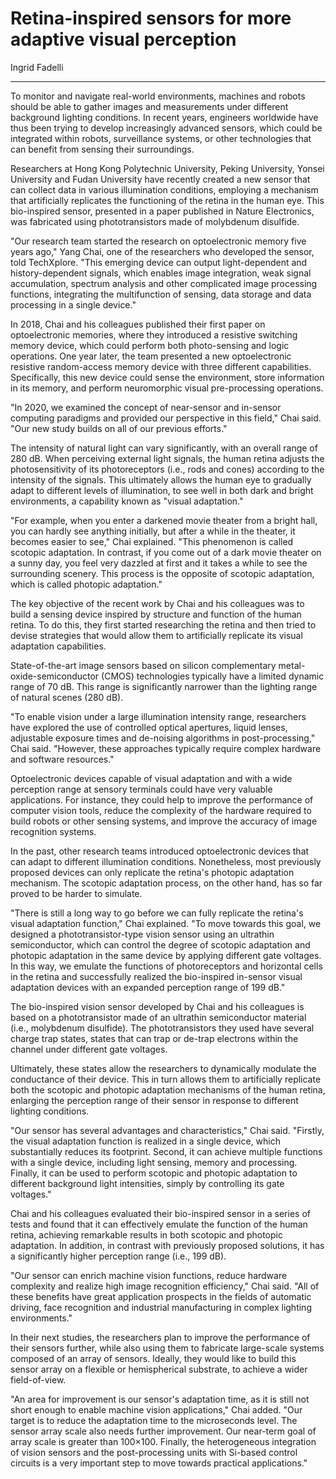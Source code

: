 # Retina-inspired sensors for more adaptive visual perception

Ingrid Fadelli

---

To monitor and navigate real-world environments, machines and robots should be able to gather images and measurements under different background lighting conditions. In recent years, engineers worldwide have thus been trying to develop increasingly advanced sensors, which could be integrated within robots, surveillance systems, or other technologies that can benefit from sensing their surroundings.

Researchers at Hong Kong Polytechnic University, Peking University, Yonsei University and Fudan University have recently created a new sensor that can collect data in various illumination conditions, employing a mechanism that artificially replicates the functioning of the retina in the human eye. This bio-inspired sensor, presented in a paper published in Nature Electronics, was fabricated using phototransistors made of molybdenum disulfide.

"Our research team started the research on optoelectronic memory five years ago," Yang Chai, one of the researchers who developed the sensor, told TechXplore. "This emerging device can output light-dependent and history-dependent signals, which enables image integration, weak signal accumulation, spectrum analysis and other complicated image processing functions, integrating the multifunction of sensing, data storage and data processing in a single device."

In 2018, Chai and his colleagues published their first paper on optoelectronic memories, where they introduced a resistive switching memory device, which could perform both photo-sensing and logic operations. One year later, the team presented a new optoelectronic resistive random-access memory device with three different capabilities. Specifically, this new device could sense the environment, store information in its memory, and perform neuromorphic visual pre-processing operations.

"In 2020, we examined the concept of near-sensor and in-sensor computing paradigms and provided our perspective in this field," Chai said. "Our new study builds on all of our previous efforts."

The intensity of natural light can vary significantly, with an overall range of 280 dB. When perceiving external light signals, the human retina adjusts the photosensitivity of its photoreceptors (i.e., rods and cones) according to the intensity of the signals. This ultimately allows the human eye to gradually adapt to different levels of illumination, to see well in both dark and bright environments, a capability known as "visual adaptation."

"For example, when you enter a darkened movie theater from a bright hall, you can hardly see anything initially, but after a while in the theater, it becomes easier to see," Chai explained. "This phenomenon is called scotopic adaptation. In contrast, if you come out of a dark movie theater on a sunny day, you feel very dazzled at first and it takes a while to see the surrounding scenery. This process is the opposite of scotopic adaptation, which is called photopic adaptation."

The key objective of the recent work by Chai and his colleagues was to build a sensing device inspired by structure and function of the human retina. To do this, they first started researching the retina and then tried to devise strategies that would allow them to artificially replicate its visual adaptation capabilities.

State-of-the-art image sensors based on silicon complementary metal-oxide-semiconductor (CMOS) technologies typically have a limited dynamic range of 70 dB. This range is significantly narrower than the lighting range of natural scenes (280 dB).

"To enable vision under a large illumination intensity range, researchers have explored the use of controlled optical apertures, liquid lenses, adjustable exposure times and de-noising algorithms in post-processing," Chai said. "However, these approaches typically require complex hardware and software resources."

Optoelectronic devices capable of visual adaptation and with a wide perception range at sensory terminals could have very valuable applications. For instance, they could help to improve the performance of computer vision tools, reduce the complexity of the hardware required to build robots or other sensing systems, and improve the accuracy of image recognition systems.

In the past, other research teams introduced optoelectronic devices that can adapt to different illumination conditions. Nonetheless, most previously proposed devices can only replicate the retina's photopic adaptation mechanism. The scotopic adaptation process, on the other hand, has so far proved to be harder to simulate.

"There is still a long way to go before we can fully replicate the retina's visual adaptation function," Chai explained. "To move towards this goal, we designed a phototransistor-type vision sensor using an ultrathin semiconductor, which can control the degree of scotopic adaptation and photopic adaptation in the same device by applying different gate voltages. In this way, we emulate the functions of photoreceptors and horizontal cells in the retina and successfully realized the bio-inspired in-sensor visual adaptation devices with an expanded perception range of 199 dB."

The bio-inspired vision sensor developed by Chai and his colleagues is based on a phototransistor made of an ultrathin semiconductor material (i.e., molybdenum disulfide). The phototransistors they used have several charge trap states, states that can trap or de-trap electrons within the channel under different gate voltages.

Ultimately, these states allow the researchers to dynamically modulate the conductance of their device. This in turn allows them to artificially replicate both the scotopic and photopic adaptation mechanisms of the human retina, enlarging the perception range of their sensor in response to different lighting conditions.

"Our sensor has several advantages and characteristics," Chai said. "Firstly, the visual adaptation function is realized in a single device, which substantially reduces its footprint. Second, it can achieve multiple functions with a single device, including light sensing, memory and processing. Finally, it can be used to perform scotopic and photopic adaptation to different background light intensities, simply by controlling its gate voltages."

Chai and his colleagues evaluated their bio-inspired sensor in a series of tests and found that it can effectively emulate the function of the human retina, achieving remarkable results in both scotopic and photopic adaptation. In addition, in contrast with previously proposed solutions, it has a significantly higher perception range (i.e., 199 dB).

"Our sensor can enrich machine vision functions, reduce hardware complexity and realize high image recognition efficiency," Chai said. "All of these benefits have great application prospects in the fields of automatic driving, face recognition and industrial manufacturing in complex lighting environments."

In their next studies, the researchers plan to improve the performance of their sensors further, while also using them to fabricate large-scale systems composed of an array of sensors. Ideally, they would like to build this sensor array on a flexible or hemispherical substrate, to achieve a wider field-of-view.

"An area for improvement is our sensor's adaptation time, as it is still not short enough to enable machine vision applications," Chai added. "Our target is to reduce the adaptation time to the microseconds level. The sensor array scale also needs further improvement. Our near-term goal of array scale is greater than 100×100. Finally, the heterogeneous integration of vision sensors and the post-processing units with Si-based control circuits is a very important step to move towards practical applications." 
